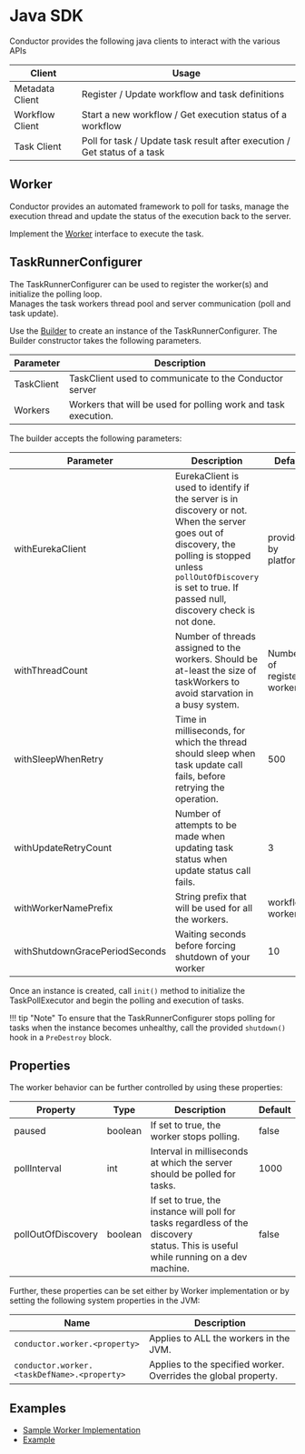 # Java SDK

Conductor provides the following java clients to interact with the various APIs

| Client          | Usage                                                                     |
|-----------------|---------------------------------------------------------------------------|
| Metadata Client | Register / Update workflow and task definitions                           |
| Workflow Client | Start a new workflow / Get execution status of a workflow                 |
| Task Client     | Poll for task / Update task result after execution / Get status of a task |

## Worker
Conductor provides an automated framework to poll for tasks, manage the execution thread and update the status of the execution back to the server.

Implement the [Worker](https://github.com/swift-conductor/conductor/blob/main/client/src/main/java/com/netflix/conductor/client/worker/Worker.java) interface to execute the task.

## TaskRunnerConfigurer  
The TaskRunnerConfigurer can be used to register the worker(s) and initialize the polling loop.  
Manages the task workers thread pool and server communication (poll and task update).  

Use the [Builder](https://github.com/swift-conductor/conductor/blob/main/client/src/main/java/com/netflix/conductor/client/automator/TaskRunnerConfigurer.java#L62) to create an instance of the TaskRunnerConfigurer. The Builder constructor takes the following parameters.

| Parameter  | Description                                                   |
| ---------- | ------------------------------------------------------------- |
| TaskClient | TaskClient used to communicate to the Conductor server        |
| Workers    | Workers that will be used for polling work and task execution.|

The builder accepts the following parameters:

| Parameter                      | Description                                                                                                                                                                                                                    | Default                      |
|--------------------------------|--------------------------------------------------------------------------------------------------------------------------------------------------------------------------------------------------------------------------------|------------------------------|
| withEurekaClient               | EurekaClient is used to identify if the server is in discovery or not.  When the server goes out of discovery, the polling is stopped unless `pollOutOfDiscovery` is set to true. If passed null, discovery check is not done. | provided by platform         |
| withThreadCount                | Number of threads assigned to the workers. Should be at-least the size of taskWorkers to avoid starvation in a busy system.                                                                                                    | Number of registered workers |
| withSleepWhenRetry             | Time in milliseconds, for which the thread should sleep when task update call fails, before retrying the operation.                                                                                                            | 500                          |
| withUpdateRetryCount           | Number of attempts to be made when updating task status when update status call fails.                                                                                                                                         | 3                            |
| withWorkerNamePrefix           | String prefix that will be used for all the workers.                                                                                                                                                                           | workflow-worker-             |
| withShutdownGracePeriodSeconds | Waiting seconds before forcing shutdown of your worker                                                                                                                                                                         | 10                           |

Once an instance is created, call `init()` method to initialize the TaskPollExecutor and begin the polling and execution of tasks.

!!! tip "Note"
    To ensure that the TaskRunnerConfigurer stops polling for tasks when the instance becomes unhealthy, call the provided `shutdown()` hook in a `PreDestroy` block.

## Properties
The worker behavior can be further controlled by using these properties:

| Property           | Type    | Description                                                                                                                                | Default |
|--------------------|---------|--------------------------------------------------------------------------------------------------------------------------------------------|---------|
| paused             | boolean | If set to true, the worker stops polling.                                                                                                  | false   |
| pollInterval       | int     | Interval in milliseconds at which the server should be polled for tasks.                                                                   | 1000    |
| pollOutOfDiscovery | boolean | If set to true, the instance will poll for tasks regardless of the discovery  <br/> status. This is useful while running on a dev machine. | false   |

Further, these properties can be set either by Worker implementation or by setting the following system properties in the JVM:

| Name                                        | Description                                                      |
|---------------------------------------------|------------------------------------------------------------------|
| `conductor.worker.<property>`               | Applies to ALL the workers in the JVM.                           |
| `conductor.worker.<taskDefName>.<property>` | Applies to the specified worker.  Overrides the global property. |

## Examples

* [Sample Worker Implementation](https://github.com/swift-conductor/conductor/blob/main/client/src/test/java/com/netflix/conductor/client/sample/SampleWorker.java)
* [Example](https://github.com/swift-conductor/conductor/blob/main/client/src/test/java/com/netflix/conductor/client/sample/Main.java)

